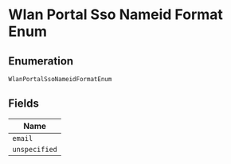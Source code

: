
# Wlan Portal Sso Nameid Format Enum

## Enumeration

`WlanPortalSsoNameidFormatEnum`

## Fields

| Name |
|  --- |
| `email` |
| `unspecified` |

